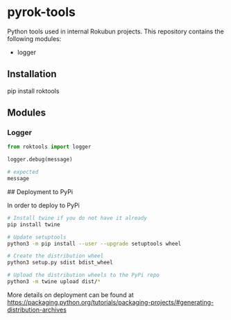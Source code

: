 # pyrok-tools

Python tools used in internal Rokubun projects. This repository contains the following modules:

- logger 


## Installation

pip install roktools


## Modules

### Logger

```python
from roktools import logger

logger.debug(message)

# expected 
message
```


## Deployment to PyPi

In order to deploy to PyPi

```bash
# Install twine if you do not have it already
pip install twine

# Update setuptools
python3 -m pip install --user --upgrade setuptools wheel

# Create the distribution wheel
python3 setup.py sdist bdist_wheel

# Upload the distribution wheels to the PyPi repo
python3 -m twine upload dist/*
```    

More details on deployment can be found at https://packaging.python.org/tutorials/packaging-projects/#generating-distribution-archives

    
